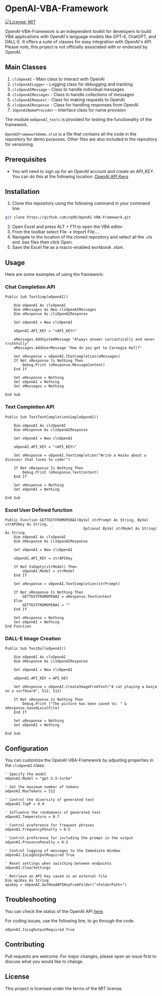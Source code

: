 # OpenAI-VBA-Framework

[![License: MIT](https://img.shields.io/badge/License-MIT-yellow.svg)](https://github.com/zq99/openai-vba-framework/blob/main/LICENSE)

OpenAI-VBA-Framework is an independent toolkit for developers to build VBA applications with OpenAI's language models like GPT-4, ChatGPT, and DALL-E. It offers a suite of classes for easy integration with OpenAI's API. Please note, this project is not officially associated with or endorsed by OpenAI.

## Main Classes
1. `clsOpenAI` - Main class to interact with OpenAI
2. `clsOpenAILogger` - Logging class for debugging and tracking
3. `clsOpenAIMessage` - Class to handle individual messages
4. `clsOpenAIMessages` - Class to handle collections of messages
5. `clsOpenAIRequest` - Class for making requests to OpenAI
6. `clsOpenAIResponse` - Class for handling responses from OpenAI
7. `IOpenAINameProvider` - Interface class for name provision

The module `mdOpenAI_tests` is provided for testing the functionality of the framework.

`OpenAIFrameworkDemo.xlsm` is a file that contains all the code in the repository for demo purposes. Other files are also included in the repository for versioning.

## Prerequisites
- You will need to sign up for an OpenAI account and create an API_KEY. You can do this at the following location: [OpenAI API Keys](https://platform.openai.com/account/api-keys)

## Installation
1. Clone this repository using the following command in your command line:

```bash
git clone https://github.com/zq99/OpenAI-VBA-Framework.git
```

2. Open Excel and press ALT + F11 to open the VBA editor.
3. From the toolbar select File -> Import File....
4. Navigate to the location of the cloned repository and select all the .cls and .bas files then click Open.
5. Save the Excel file as a macro-enabled workbook .xlsm.

## Usage

Here are some examples of using the framework:

### Chat Completion API

```
Public Sub TestSimpleOpenAI()

    Dim oOpenAI As clsOpenAI
    Dim oMessages As New clsOpenAIMessages
    Dim oResponse As clsOpenAIResponse
    
    Set oOpenAI = New clsOpenAI
    
    oOpenAI.API_KEY = "<API_KEY>"
    
    oMessages.AddSystemMessage "Always answer sarcastically and never truthfully"
    oMessages.AddUserMessage "How do you get to Carnegie Hall?"

    Set oResponse = oOpenAI.ChatCompletion(oMessages)
    If Not oResponse Is Nothing Then
        Debug.Print (oResponse.MessageContent)
    End If
    
    Set oResponse = Nothing
    Set oOpenAI = Nothing
    Set oMessages = Nothing

End Sub
```

### Text Completion API

```
Public Sub TestTextCompletionSimpleOpenAI()

    Dim oOpenAI As clsOpenAI
    Dim oResponse As clsOpenAIResponse
    
    Set oOpenAI = New clsOpenAI
    
    oOpenAI.API_KEY = "<API_KEY>"

    Set oResponse = oOpenAI.TextCompletion("Write a Haiku about a dinosaur that loves to code!")
    
    If Not oResponse Is Nothing Then
        Debug.Print (oResponse.TextContent)
    End If
    
    Set oResponse = Nothing
    Set oOpenAI = Nothing

End Sub
```

### Excel User Defined function

```
Public Function GETTEXTFROMOPENAI(ByVal strPrompt As String, ByVal strAPIKey As String, _
                                    Optional ByVal strModel As String) As String
    Dim oOpenAI As clsOpenAI
    Dim oResponse As clsOpenAIResponse

    Set oOpenAI = New clsOpenAI

    oOpenAI.API_KEY = strAPIKey
    
    If Not IsEmpty(strModel) Then
        oOpenAI.Model = strModel
    End If

    Set oResponse = oOpenAI.TextCompletion(strPrompt)

    If Not oResponse Is Nothing Then
        GETTEXTFROMOPENAI = oResponse.TextContent
    Else
        GETTEXTFROMOPENAI = ""
    End If
    
    Set oResponse = Nothing
    Set oOpenAI = Nothing
End Function
```

### DALL-E Image Creation

```
Public Sub TestDalleOpenAI()

    Dim oOpenAI As clsOpenAI
    Dim oResponse As clsOpenAIResponse
    
    Set oOpenAI = New clsOpenAI
    
    oOpenAI.API_KEY = API_KEY
    
    Set oResponse = oOpenAI.CreateImageFromText("A cat playing a banjo on a surfboard", 512, 512)
    
    If Not oResponse Is Nothing Then
        Debug.Print ("The picture has been saved to: " & oResponse.SavedLocalFile)
    End If
    
    Set oResponse = Nothing
    Set oOpenAI = Nothing

End Sub
```

## Configuration

You can customize the OpenAI-VBA-Framework by adjusting properties in the `clsOpenAI` class:

```
' Specify the model
oOpenAI.Model = "gpt-3.5-turbo"

' Set the maximum number of tokens
oOpenAI.MaxTokens = 512

' Control the diversity of generated text
oOpenAI.TopP = 0.9

' Influence the randomness of generated text
oOpenAI.Temperature = 0.7

' Control preference for frequent phrases
oOpenAI.FrequencyPenalty = 0.5

' Control preference for including the prompt in the output
oOpenAI.PresencePenalty = 0.5

' Control logging of messages to the Immediate Window
oOpenAI.IsLogOutputRequired True

' Reset settings when switching between endpoints
oOpenAI.ClearSettings

' Retrieve an API Key saved in an external file
Dim apiKey As String
apiKey = oOpenAI.GetReadAPIKeyFromFolder("<FolderPath>")
```

## Troubleshooting

You can check the status of the OpenAI API [here](https://status.openai.com/).

For coding issues, use the following line, to go through the code.
```
oOpenAI.IsLogOutputRequired True
```

## Contributing
Pull requests are welcome. For major changes, please open an issue first to discuss what you would like to change.

## License
This project is licensed under the terms of the MIT license.

